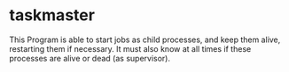 # taskmaster
This Program is able to start jobs as child processes, and keep them alive, restarting them if necessary. It must also know at all times if these processes are alive or dead (as supervisor).
